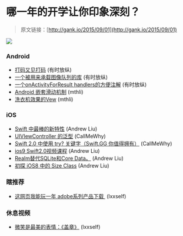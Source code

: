 # 哪一年的开学让你印象深刻？

> 原文链接：[http://gank.io/2015/09/01](http://gank.io/2015/09/01)

![](http://ww2.sinaimg.cn/large/7a8aed7bgw1evmubsskwwj20k40qoad1.jpg)

### Android

* [打码又见打码](https://github.com/DanielMartinus/Pixelate) (有时放纵)
* [一个被用来承载图像队列的库](https://github.com/lawloretienne/ImageGallery) (有时放纵)
* [一个onActivityForResult handlers的方便注解](https://github.com/MichaelEvans/Aftermath) (有时放纵)
* [Android 嵌套滑动机制](http://segmentfault.com/a/1190000002873657) (mthli)
* [洗衣机效果的Vew](https://github.com/naman14/WashingMachineView) (mthli)

### iOS

* [Swift 中最棒的新特性](http://swift.gg/2015/09/01/friday) (Andrew Liu)
* [UIVIewController 的泛型](http://codeplease.io/2015/08/28/generic) (CallMeWhy)
* [Swift 2.0 中使用 try? 关键字（Swift.GG 你值得拥有）](http://swift.gg/2015/08/31/swift) (CallMeWhy)
* [ios9 Swift2.0视频课程](https://www.bitfountain.io/) (Andrew Liu)
* [Realm替代SQLite和Core Data。](https://realm.io/cn/) (Andrew Liu)
* [初探 iOS8 中的 Size Class](http://blog.callmewhy.com/2014/09/12/learn) (Andrew Liu)

### 瞎推荐

* [这网页我能玩一年 adobe系列产品下载&nbsp;](http://adobe.v404.cn/adobe/) (lxxself)

### 休息视频

* [微笑是最美的表情：《盖章》](http://v.youku.com/v_show/id_XNTA0MDM2NzA0/v.swf.html) (lxxself)

